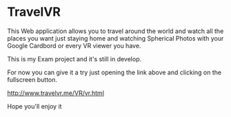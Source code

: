 TravelVR 
========

This Web application allows you to travel around the world and watch all the places you want just staying home and watching Spherical Photos with your Google Cardbord or every VR viewer you have.

This is my Exam project and it's still in develop.

For now you can give it a try just opening the link above and clicking on the fullscreen button.

http://www.travelvr.me/VR/vr.html

Hope you'll enjoy it